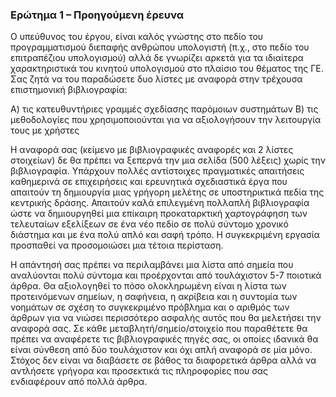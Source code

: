### Ερώτημα 1 – Προηγούμενη έρευνα
Ο υπεύθυνος του έργου, είναι καλός γνώστης στο πεδίο του προγραμματισμού διεπαφής ανθρώπου υπολογιστή (π.χ., στο πεδίο του επιτραπέζιου υπολογισμού) αλλά δε γνωρίζει αρκετά για τα ιδιαίτερα χαρακτηριστικά του κινητού υπολογισμού στο πλαίσιο του θέματος της ΓΕ. Σας ζητά να του παραδώσετε δυο λίστες με αναφορά στην τρέχουσα επιστημονική βιβλιογραφία:

Α) τις κατευθυντήριες γραμμές σχεδίασης παρόμοιων συστημάτων
Β) τις μεθοδολογίες που χρησιμοποιούνται για να αξιολογήσουν την λειτουργία τους με χρήστες

Η αναφορά σας (κείμενο με βιβλιογραφικές αναφορές και 2 λίστες στοιχείων) δε θα πρέπει να ξεπερνά την μια σελίδα (500 λέξεις) χωρίς την βιβλιογραφία.
Υπάρχουν πολλές αντίστοιχες πραγματικές απαιτήσεις καθημερινά σε επιχειρήσεις και ερευνητικά σχεδιαστικά έργα που απαιτούν τη δημιουργία μιας γρήγορη μελέτης σε υποστηρικτικά πεδία της κεντρικής δράσης. Απαιτούν καλά επιλεγμένη πολλαπλή βιβλιογραφία ώστε να δημιουργηθεί μια επίκαιρη προκαταρκτική χαρτογράφηση των τελευταίων εξελίξεων σε ένα νέο πεδίο σε πολύ σύντομο χρονικό διάστημα και με ένα πολύ απλό και σαφή τρόπο. Η συγκεκριμένη εργασία προσπαθεί να προσομοιώσει μια τέτοια περίσταση.

Η απάντησή σας πρέπει να περιλαμβάνει μια λίστα από σημεία που αναλύονται πολύ σύντομα και προέρχονται από τουλάχιστον 5-7 ποιοτικά άρθρα. Θα αξιολογηθεί το πόσο ολοκληρωμένη είναι η λίστα των προτεινόμενων σημείων, η σαφήνεια, η ακρίβεια και η συντομία των νοημάτων σε σχέση το συγκεκριμένο πρόβλημα και ο αριθμός των άρθρων για να νιώσει περισσότερο ασφαλής αυτός που θα μελετήσει την αναφορά σας. Σε κάθε μεταβλητή/σημείο/στοιχείο που παραθέτετε θα πρέπει να αναφέρετε τις βιβλιογραφικές πηγές σας, οι οποίες ιδανικά θα είναι σύνθεση από δύο τουλάχιστον και όχι απλή αναφορά σε μία μόνο. Στόχος δεν είναι να διαβάσετε σε βάθος τα διαφορετικά άρθρα αλλά να αντλήσετε γρήγορα και προσεκτικά τις πληροφορίες που σας ενδιαφέρουν από πολλά άρθρα.

<?xml version="1.0" encoding="utf-8"?>
<style xmlns="http://purl.org/net/xbiblio/csl" class="in-text" version="1.0" demote-non-dropping-particle="sort-only" default-locale="en-US">
  <info>
    <title>Elsevier - Harvard (without titles)</title>
    <id>http://www.zotero.org/styles/elsevier-harvard-without-titles</id>
    <link href="http://www.zotero.org/styles/elsevier-harvard-without-titles" rel="self"/>
    <link href="http://www.zotero.org/styles/elsevier-harvard" rel="template"/>
    <link href="http://www.elsevier.com/journals/biosensors-and-bioelectronics/0956-5663/guide-for-authors#68000" rel="documentation"/>
    <author>
      <name>David Kaplan</name>
      <email>david.kaplan@ird.fr</email>
    </author>
    <contributor>
      <name>Simon Kornblith</name>
      <email>simon@simonster.com</email>
    </contributor>
    <contributor>
      <name>Bruce D'Arcus</name>
    </contributor>
    <contributor>
      <name>Curtis M. Humphrey</name>
    </contributor>
    <contributor>
      <name>Richard Karnesky</name>
      <email>karnesky+zotero@gmail.com</email>
      <uri>http://arc.nucapt.northwestern.edu/Richard_Karnesky</uri>
    </contributor>
    <contributor>
      <name>Sebastian Karcher</name>
    </contributor>
    <category citation-format="author-date"/>
    <category field="biology"/>
    <category field="generic-base"/>
    <updated>2012-09-27T22:06:38+00:00</updated>
    <rights license="http://creativecommons.org/licenses/by-sa/3.0/">This work is licensed under a Creative Commons Attribution-ShareAlike 3.0 License</rights>
  </info>
  <macro name="container">
    <choose>
      <if type="chapter paper-conference" match="any">
        <text term="in" prefix=", " suffix=": "/>
        <names variable="editor translator" delimiter=", " suffix=", ">
          <name name-as-sort-order="all" sort-separator=", " initialize-with="." delimiter=", " delimiter-precedes-last="always"/>
          <label form="short" text-case="capitalize-first" prefix=" (" suffix=")"/>
        </names>
        <group delimiter=", ">
          <text variable="container-title" text-case="title"/>
          <text variable="collection-title" text-case="title"/>
        </group>
      </if>
      <else-if type="bill book graphic legal_case legislation motion_picture report song" match="any">
        <group prefix=", " delimiter=", ">
          <text variable="container-title"/>
          <text variable="collection-title"/>
        </group>
      </else-if>
      <else-if type="article-journal article-magazine article-newspaper" match="none">
        <group prefix=". " delimiter=", ">
          <text variable="container-title" form="short"/>
          <text variable="collection-title"/>
        </group>
      </else-if>
      <else>
        <group delimiter=", ">
          <text variable="container-title" form="short"/>
          <text variable="collection-title"/>
        </group>
      </else>
    </choose>
  </macro>
  <macro name="author">
    <names variable="author">
      <name name-as-sort-order="all" sort-separator=", " initialize-with="." delimiter=", " delimiter-precedes-last="always"/>
      <label form="short" prefix=" (" suffix=")" text-case="capitalize-first"/>
      <substitute>
        <names variable="editor"/>
        <names variable="translator"/>
        <text macro="title"/>
      </substitute>
    </names>
  </macro>
  <macro name="author-short">
    <names variable="author">
      <name form="short" and="text" delimiter=", " initialize-with=". "/>
      <substitute>
        <names variable="editor"/>
        <names variable="translator"/>
        <choose>
          <if type="bill book graphic legal_case legislation motion_picture report song" match="any">
            <text variable="title" form="short" font-style="italic"/>
          </if>
          <else>
            <text variable="title" form="short" quotes="true"/>
          </else>
        </choose>
      </substitute>
    </names>
  </macro>
  <macro name="access">
    <choose>
      <if type="webpage">
        <group delimiter=" ">
          <text value="URL"/>
          <text variable="URL"/>
          <group prefix="(" suffix=").">
            <text term="accessed" suffix=" "/>
            <date variable="accessed">
              <date-part name="month" form="numeric" suffix="."/>
              <date-part name="day" suffix="."/>
              <date-part name="year" form="short"/>
            </date>
          </group>
        </group>
      </if>
    </choose>
  </macro>
  <macro name="title">
    <choose>
      <if type="report thesis" match="any">
        <text variable="title"/>
        <group prefix=" (" suffix=")">
          <text variable="genre"/>
          <text variable="number" prefix=" No. "/>
        </group>
      </if>
      <else-if type="bill book graphic legal_case legislation motion_picture report song speech" match="any">
        <text variable="title"/>
        <text macro="edition" prefix=", "/>
      </else-if>
      <else-if type="webpage">
        <text variable="title"/>
        <text value="WWW Document" prefix=" [" suffix="]"/>
      </else-if>
      <else-if type="article-journal article-magazine article-newspaper" match="none">
        <text variable="title"/>
      </else-if>
    </choose>
  </macro>
  <macro name="publisher">
    <group delimiter=", ">
      <text variable="publisher"/>
      <text variable="publisher-place"/>
    </group>
  </macro>
  <macro name="event">
    <choose>
      <if variable="event">
        <text term="presented at" text-case="capitalize-first" suffix=" "/>
        <text variable="event"/>
      </if>
    </choose>
  </macro>
  <macro name="issued">
    <choose>
      <if variable="issued">
        <date variable="issued">
          <date-part name="year"/>
        </date>
      </if>
      <else>
        <text term="no date" form="short"/>
      </else>
    </choose>
  </macro>
  <macro name="edition">
    <group delimiter=" ">
      <choose>
        <if is-numeric="edition">
          <number variable="edition" form="ordinal"/>
        </if>
        <else>
          <text variable="edition" suffix="."/>
        </else>
      </choose>
      <text value="ed"/>
    </group>
  </macro>
  <macro name="locators">
    <choose>
      <if type="article-journal article-magazine article-newspaper" match="any">
        <group prefix=" " delimiter=", ">
          <group>
            <text variable="volume"/>
          </group>
          <text variable="page"/>
        </group>
      </if>
      <else-if type="bill book graphic legal_case legislation motion_picture report song thesis" match="any">
        <group delimiter=", " prefix=". ">
          <text macro="event"/>
          <text macro="publisher"/>
        </group>
      </else-if>
      <else-if type="chapter paper-conference" match="any">
        <group delimiter=", " prefix=". ">
          <text macro="event"/>
          <text macro="publisher"/>
          <group>
            <label variable="page" form="short" suffix=" "/>
            <text variable="page"/>
          </group>
        </group>
      </else-if>
      <else-if type="patent">
        <text variable="number" prefix=". "/>
      </else-if>
    </choose>
  </macro>
  <citation et-al-min="3" et-al-use-first="1" disambiguate-add-givenname="true" disambiguate-add-year-suffix="true" collapse="year" cite-group-delimiter=", ">
    <sort>
      <key macro="author"/>
      <key macro="issued" sort="descending"/>
    </sort>
    <layout prefix="(" suffix=")" delimiter="; ">
      <group delimiter=", ">
        <text macro="author-short"/>
        <text macro="issued"/>
        <group delimiter=" ">
          <label variable="locator" form="short"/>
          <text variable="locator"/>
        </group>
      </group>
    </layout>
  </citation>
  <bibliography hanging-indent="true" entry-spacing="0" line-spacing="1">
    <sort>
      <key macro="author"/>
      <key macro="issued" sort="ascending"/>
    </sort>
    <layout>
      <group suffix=".">
        <text macro="author" suffix=","/>
        <text macro="issued" prefix=" "/>
        <group prefix=". ">
          <text macro="title"/>
          <text macro="container"/>
          <text macro="locators"/>
        </group>
      </group>
      <text macro="access" prefix=". "/>
    </layout>
  </bibliography>
</style>
